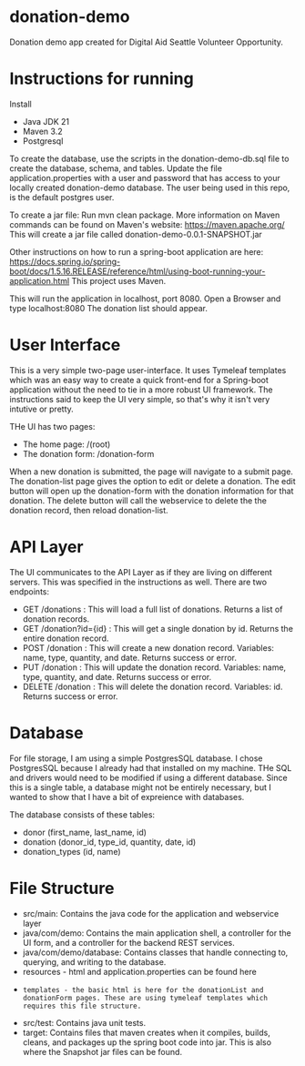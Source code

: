 # donation-demo
Donation demo app created for Digital Aid Seattle Volunteer Opportunity.

# Instructions for running
Install
- Java JDK 21
- Maven 3.2
- Postgresql

To create the database, use the scripts in the donation-demo-db.sql file to create the database, schema, and tables.
Update the file application.properties with a user and password that has access to your locally created donation-demo database.
The user being used in this repo, is the default postgres user.

To create a jar file: Run mvn clean package.
More information on Maven commands can be found on Maven's website: https://maven.apache.org/
This will create a jar file called donation-demo-0.0.1-SNAPSHOT.jar

Other instructions on how to run a spring-boot application are here: https://docs.spring.io/spring-boot/docs/1.5.16.RELEASE/reference/html/using-boot-running-your-application.html
This project uses Maven.

This will run the application in localhost, port 8080.
Open a Browser and type localhost:8080
The donation list should appear.

# User Interface
This is a very simple two-page user-interface. It uses Tymeleaf templates which was an easy way to create a quick front-end for a Spring-boot application without the need to tie in a more robust UI framework.
The instructions said to keep the UI very simple, so that's why it isn't very intutive or pretty.

THe UI has two pages:
- The home page: /(root)
- The donation form: /donation-form
  
When a new donation is submitted, the page will navigate to a submit page.
The donation-list page gives the option to edit or delete a donation. The edit button will open up the donation-form with the donation information for that donation. The delete button will call the webservice to delete the the donation record, then reload donation-list.

# API Layer
The UI communicates to the API Layer as if they are living on different servers.
This was specified in the instructions as well.
There are two endpoints:
- GET /donations : This will load a full list of donations. Returns a list of donation records.
- GET /donation?id={id} : This will get a single donation by id. Returns the entire donation record.
- POST /donation : This will create a new donation record. Variables: name, type, quantity, and date. Returns success or error.
- PUT /donation : This will update the donation record. Variables: name, type, quantity, and date. Returns success or error.
- DELETE /donation : This will delete the donation record. Variables: id. Returns success or error.

# Database
For file storage, I am using a simple PostgresSQL database. I chose PostgresSQL because I already had that installed on my machine. THe SQL and drivers would need to be modified if using a different database. Since this is a single table, a database might not be entirely necessary, but I wanted to show that I have a bit of expreience with databases.

The database consists of these tables:
- donor (first_name, last_name, id)
- donation (donor_id, type_id, quantity, date, id)
- donation_types (id, name)

# File Structure
- src/main: Contains the java code for the application and webservice layer
-   java/com/demo: Contains the main application shell, a controller for the UI form, and a controller for the backend REST services.
-   java/com/demo/database: Contains classes that handle connecting to, querying, and writing to the database.
-   resources - html and application.properties can be found here
-     templates - the basic html is here for the donationList and donationForm pages. These are using tymeleaf templates which requires this file structure.
- src/test: Contains java unit tests.
- target: Contains files that maven creates when it compiles, builds, cleans, and packages up the spring boot code into jar. This is also where the Snapshot jar files can be found.
  







